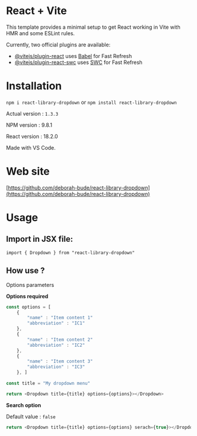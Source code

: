 # React + Vite

This template provides a minimal setup to get React working in Vite with HMR and some ESLint rules.

Currently, two official plugins are available:

- [@vitejs/plugin-react](https://github.com/vitejs/vite-plugin-react/blob/main/packages/plugin-react/README.md) uses [Babel](https://babeljs.io/) for Fast Refresh
- [@vitejs/plugin-react-swc](https://github.com/vitejs/vite-plugin-react-swc) uses [SWC](https://swc.rs/) for Fast Refresh

# Installation
`npm i react-library-dropdown`
or
`npm install react-library-dropdown`

Actual version : `1.3.3`

NPM version : 9.8.1

React version : 18.2.0

Made with VS Code.

# Web site
[https://github.com/deborah-bude/react-library-dropdown](https://github.com/deborah-bude/react-library-dropdown)

# Usage
## Import in JSX file:
`import { Dropdown } from "react-library-dropdown"`

## How use ?
Options parameters

**Options required**
``` js
const options = [
    {
        "name" : "Item content 1"
        "abbreviation" : "IC1"
    }, 
    {
        "name" : "Item content 2"
        "abbreviation" : "IC2"
    }, 
    {
        "name" : "Item content 3"
        "abbreviation" : "IC3"
    }, ]
    
const title = "My dropdown menu"

return <Dropdown title={title} options={options}></Dropdown>

```

**Search option**

Default value : `false`
``` js
return <Dropdown title={title} options={options} serach={true}></Dropdown>
```